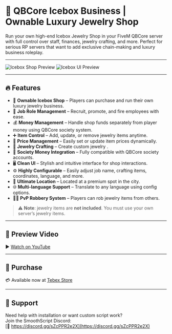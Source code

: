 # 💎 QBCore Icebox Business | Ownable Luxury Jewelry Shop

Run your own high-end Icebox Jewelry Shop in your FiveM QBCore server with full control over staff, finances, jewelry crafting, and more. Perfect for serious RP servers that want to add exclusive chain-making and luxury business roleplay.

---

![Icebox Shop Preview](https://dunb17ur4ymx4.cloudfront.net/wysiwyg/1198781/1fd8853e7939afd117725b0a68c88f50647de41e.png)
![Icebox UI Preview](https://dunb17ur4ymx4.cloudfront.net/wysiwyg/1198781/44e672683cec0609e0b9177d5ba778d72d7ec34d.png)

---

## 🔥 Features

- 🏪 **Ownable Icebox Shop** – Players can purchase and run their own luxury jewelry business.  
- 👥 **Job Role Management** – Recruit, promote, and fire employees with ease.  
- 💰 **Money Management** – Handle shop funds separately from player money using QBCore society system.  
- ➕ **Item Control** – Add, update, or remove jewelry items anytime.  
- 💸 **Price Management** – Easily set or update item prices dynamically.  
- 🔗 **Jewelry Crafting** – Create custom jewelry .  
- 🧾 **Society Money Integration** – Fully compatible with QBCore society accounts.  
- 🖥️ **Clean UI** – Stylish and intuitive interface for shop interactions.  
- ⚙️ **Highly Configurable** – Easily adjust job name, crafting items, coordinates, language, and more.  
- 📍 **Ultimate Location** – Located at a premium spot in the city.  
- 🌐 **Multi-language Support** – Translate to any language using config options.  
- 🦹‍♂️ **PvP Robbery System** – Players can rob jewelry items from others.  

> ⚠️ **Note**: jewelry items are **not included**. You must use your own server’s jewelry items.

---

## 🎥 Preview Video

▶️ [Watch on YouTube](https://youtu.be/5JkwJyTEFo8)

---

## 🛒 Purchase

💳 Available now at [Tebex Store](https://smoothscript.tebex.io/package/6863435)

---

## 💬 Support

Need help with installation or want custom script work?  
Join the SmoothScript Discord:  
[🔗 https://discord.gg/sZcPPR2e2X](https://discord.gg/sZcPPR2e2X)


